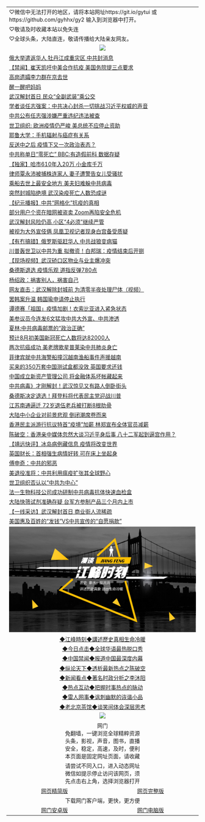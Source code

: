  <table>
 
<tr>
<td colspan="2" align=left>
♡微信中无法打开的地区，请将本站网址https://git.io/gytui 或 https://github.com/gyhhx/gy2 输入到浏览器中打开。 
 </td>
</tr>
 <tr>
 <td colspan="2" align=left>
♡敬请及时收藏本站以免失连
 </td>
   <tr>
<td colspan="2" align=left>
♡全球头条，大陆直连，敬请传播给大陆亲友网友。
 </td>
</tr>
 
 <tr>
    <td colspan="2" align=center><img src="https://cdn.jsdelivr.net/gh/gyoupiodf/im1/%E7%BD%91%E9%97%A8%E6%96%B0%E9%97%BB1.jpg"></td>
 </tr>
<tr><td colspan="2" align="left"><a href="https://xfine.casa/?name=c1154331&key=exgxucyqmkwgvwch&from=gy">俄大举遣返华人 牡丹江成重灾区 中共封消息</a></td></tr>
<tr><td colspan="2" align="left"><a href="https://xfine.casa/?name=c1154329&key=exgxucyqmkwgvwch&from=gy">【禁闻】崔天凯吁中美合作抗疫 美国务院提三点要求</a></td></tr>
<tr><td colspan="2" align="left"><a href="https://xfine.casa/?name=c1154267&key=exgxucyqmkwgvwch&from=gy">高岗遗孀李力群在京去世</a></td></tr>
<tr><td colspan="2" align="left"><a href="https://xfine.casa/?name=c1154272&key=exgxucyqmkwgvwch&from=gy">醒一醒吧妈妈</a></td></tr>
<tr><td colspan="2" align="left"><a href="https://xfine.casa/?name=c1154270&key=exgxucyqmkwgvwch&from=gy">武汉解封首日 民众“全副武装”乘公交</a></td></tr>
<tr><td colspan="2" align="left"><a href="https://xfine.casa/?name=c1154334&key=exgxucyqmkwgvwch&from=gy">学者谈任志强案：中共决心封杀一切挑战习近平权威的声音</a></td></tr>
<tr><td colspan="2" align="left"><a href="https://xfine.casa/?name=c1154345&key=exgxucyqmkwgvwch&from=gy">中共公布任志强涉嫌严重违纪违法被查</a></td></tr>
<tr><td colspan="2" align="left"><a href="https://xfine.casa/?name=c1154347&key=exgxucyqmkwgvwch&from=gy">世卫组织: 欧洲疫情仍严峻 美总统不应停止资助</a></td></tr>
<tr><td colspan="2" align="left"><a href="https://xfine.casa/?name=c1154344&key=exgxucyqmkwgvwch&from=gy">耶鲁大学：手机辐射与癌症有关系</a></td></tr>
<tr><td colspan="2" align="left"><a href="https://xfine.casa/?name=c1154346&key=exgxucyqmkwgvwch&from=gy">反送中之后 疫情下又一次政治表态？</a></td></tr>
<tr><td colspan="2" align="left"><a href="https://xfine.casa/?name=c1154327&key=exgxucyqmkwgvwch&from=gy">中共称单日“零死亡” BBC:有造假前科 数据存疑</a></td></tr>
<tr><td colspan="2" align="left"><a href="https://xfine.casa/?name=c1154323&key=exgxucyqmkwgvwch&from=gy">【独家】哈市610年入20万 小金库千万</a></td></tr>
<tr><td colspan="2" align="left"><a href="https://xfine.casa/?name=c1154350&key=exgxucyqmkwgvwch&from=gy">律师覃永沛被捕株连家人 妻子遭警告女儿受骚扰</a></td></tr>
<tr><td colspan="2" align="left"><a href="https://xfine.casa/?name=c1154269&key=exgxucyqmkwgvwch&from=gy">乘船去世上最安全地方 美夫妇难躲中共病毒</a></td></tr>
<tr><td colspan="2" align="left"><a href="https://xfine.casa/?name=c1154314&key=exgxucyqmkwgvwch&from=gy">突然封城陷绝境 武汉染疫死亡人数恐成谜</a></td></tr>
<tr><td colspan="2" align="left"><a href="https://xfine.casa/?name=c1154326&key=exgxucyqmkwgvwch&from=gy">【纪元播报】中共“网格化”抗疫的真相</a></td></tr>
<tr><td colspan="2" align="left"><a href="https://xfine.casa/?name=c1154330&key=exgxucyqmkwgvwch&from=gy">部分用户个资在暗网被盗卖 Zoom再陷安全危机</a></td></tr>
<tr><td colspan="2" align="left"><a href="https://xfine.casa/?name=c1154328&key=exgxucyqmkwgvwch&from=gy">武汉解封风险仍高 小区“4必须”继续严管</a></td></tr>
<tr><td colspan="2" align="left"><a href="https://xfine.casa/?name=c1154349&key=exgxucyqmkwgvwch&from=gy">被视为大外宣伎俩 凤凰卫视记者现身白宫备受质疑</a></td></tr>
<tr><td colspan="2" align="left"><a href="https://xfine.casa/?name=c1154313&key=exgxucyqmkwgvwch&from=gy">【有冇搞错】俄罗斯驱赶华人 中共战狼变病猫</a></td></tr>
<tr><td colspan="2" align="left"><a href="https://xfine.casa/?name=c1154290&key=exgxucyqmkwgvwch&from=gy">川普轰世卫以中共为重 拟撤资！白邦瑞：疫情结束后开铡</a></td></tr>
<tr><td colspan="2" align="left"><a href="https://xfine.casa/?name=c1154304&key=exgxucyqmkwgvwch&from=gy">【现场视频】武汉硚口区物业与业主爆冲突</a></td></tr>
<tr><td colspan="2" align="left"><a href="https://xfine.casa/?name=c1154348&key=exgxucyqmkwgvwch&from=gy">桑德斯退选 疫情乐观 道指反弹780点</a></td></tr>
<tr><td colspan="2" align="left"><a href="https://xfine.casa/?name=c1154316&key=exgxucyqmkwgvwch&from=gy">杨绍政：祸害别人，祸害自己</a></td></tr>
<tr><td colspan="2" align="left"><a href="https://xfine.casa/?name=c1154363&key=exgxucyqmkwgvwch&from=gy">网友直击：武汉解除封城前  为清零半夜处理尸体（视频）</a></td></tr>
<tr><td colspan="2" align="left"><a href="https://xfine.casa/?name=c1154340&key=exgxucyqmkwgvwch&from=gy">罢韩案升温 韩国瑜申请停止执行</a></td></tr>
<tr><td colspan="2" align="left"><a href="https://xfine.casa/?name=c1154311&key=exgxucyqmkwgvwch&from=gy">谭德赛「祖国」疫情加剧！衣索比亚进入紧急状态</a></td></tr>
<tr><td colspan="2" align="left"><a href="https://xfine.casa/?name=c1154309&key=exgxucyqmkwgvwch&from=gy">美参议员今连发6文猛攻中共大外宣、中共渗透</a></td></tr>
<tr><td colspan="2" align="left"><a href="https://xfine.casa/?name=c1154271&key=exgxucyqmkwgvwch&from=gy">夏林:中共病毒邮票的“政治正确”</a></td></tr>
<tr><td colspan="2" align="left"><a href="https://xfine.casa/?name=c1154319&key=exgxucyqmkwgvwch&from=gy">预计8月初美国新冠死亡人数将达82000人</a></td></tr>
<tr><td colspan="2" align="left"><a href="https://xfine.casa/?name=c1154325&key=exgxucyqmkwgvwch&from=gy">两次抗癌成功 美老牌歌星普莱染中共肺炎身亡</a></td></tr>
<tr><td colspan="2" align="left"><a href="https://xfine.casa/?name=c1154297&key=exgxucyqmkwgvwch&from=gy">菲律宾就中共海警船撞沉越南渔船事件声援越南</a></td></tr>
<tr><td colspan="2" align="left"><a href="https://xfine.casa/?name=c1154296&key=exgxucyqmkwgvwch&from=gy">买来的350万套中国测试盒都没效 英国要求还钱</a></td></tr>
<tr><td colspan="2" align="left"><a href="https://xfine.casa/?name=c1154292&key=exgxucyqmkwgvwch&from=gy">中国成立新资产管理公司 将金融体系坏帐藏起来</a></td></tr>
<tr><td colspan="2" align="left"><a href="https://xfine.casa/?name=c1154310&key=exgxucyqmkwgvwch&from=gy">中共病毒》才刚解封！武汉惊见又有路人倒卧街头</a></td></tr>
<tr><td colspan="2" align="left"><a href="https://xfine.casa/?name=c1154295&key=exgxucyqmkwgvwch&from=gy">桑德斯决定退选！拜登料将代表民主党迎战川普</a></td></tr>
<tr><td colspan="2" align="left"><a href="https://xfine.casa/?name=c1154306&key=exgxucyqmkwgvwch&from=gy">江苏南通逼迁 72岁退伍老兵被打断8根肋骨</a></td></tr>
<tr><td colspan="2" align="left"><a href="https://xfine.casa/?name=c1154303&key=exgxucyqmkwgvwch&from=gy">大陆中小企业对前景悲观 倒闭潮席卷而来</a></td></tr>
<tr><td colspan="2" align="left"><a href="https://xfine.casa/?name=c1154339&key=exgxucyqmkwgvwch&from=gy">香港民主派游行抗议特首“疫境”加薪 林郑宣布全体官员减薪</a></td></tr>
<tr><td colspan="2" align="left"><a href="https://xfine.casa/?name=c1154369&key=exgxucyqmkwgvwch&from=gy">陈破空：香港亲中媒体忽然大谈习近平身后事 八十二军起到逼宫作用？</a></td></tr>
<tr><td colspan="2" align="left"><a href="https://xfine.casa/?name=c1154321&key=exgxucyqmkwgvwch&from=gy">【靖远快评】冰岛病例藏信息 疫情将改变世界</a></td></tr>
<tr><td colspan="2" align="left"><a href="https://xfine.casa/?name=c1154294&key=exgxucyqmkwgvwch&from=gy">英国财长：首相强生病情好转 可在床上坐起身</a></td></tr>
<tr><td colspan="2" align="left"><a href="https://xfine.casa/?name=c1154317&key=exgxucyqmkwgvwch&from=gy">傅申奇：中共的邪恶</a></td></tr>
<tr><td colspan="2" align="left"><a href="https://xfine.casa/?name=c1154322&key=exgxucyqmkwgvwch&from=gy">美退役准将：中共利用瘟疫扩张其全球野心</a></td></tr>
<tr><td colspan="2" align="left"><a href="https://xfine.casa/?name=c1154333&key=exgxucyqmkwgvwch&from=gy">世卫组织否认以“中共为中心”</a></td></tr>
<tr><td colspan="2" align="left"><a href="https://xfine.casa/?name=c1154300&key=exgxucyqmkwgvwch&from=gy">法一生物科技公司成功研制中共病毒抗体快速血检盒</a></td></tr>
<tr><td colspan="2" align="left"><a href="https://xfine.casa/?name=c1154351&key=exgxucyqmkwgvwch&from=gy">大陆快筛试剂准确存疑 台军方参制产品三个月内上市</a></td></tr>
<tr><td colspan="2" align="left"><a href="https://xfine.casa/?name=c1154268&key=exgxucyqmkwgvwch&from=gy">【一线采访】武汉解封首日 商业街人流稀疏</a></td></tr>
<tr><td colspan="2" align="left"><a href="https://xfine.casa/?name=c1154320&key=exgxucyqmkwgvwch&from=gy">美国惠及百姓的“发钱”VS中共宣传的“自愿捐款”</a></td></tr>

 <tr>
   <td colspan="2" align=center><img src="https://github.com/gyoupiodf/im1/blob/master/jf-1.jpg"></td>
  </tr>
   <tr>
   <td colspan="2" align=center> 
<a href="https://xfine.casa/oo.aspx?name=c922850&key=exgxucyqmkwgvwch&from=gy&tag=9877">◆江峰時刻◆講述歷史真相生命冷暖</a><br/>
    </td>
  </tr>
   <tr>
   <td colspan="2" align=center> 
<a href="https://xfine.casa/oo.aspx?name=c816850&key=exgxucyqmkwgvwch&from=gy&tag=9877">◆今日点击◆全球华语最热脱口秀</a><br/>
    </td>
  </tr>
  <tr>
  <td colspan="2" align=center>
<a href="https://xfine.casa/oo.aspx?name=c816860&key=exgxucyqmkwgvwch&from=gy&tag=99733110">◆中国禁闻◆报道中国最深度内幕</a><br/>
   </tr>
  <tr>
     <td colspan="2" align=center>
<a href="https://xfine.casa/oo.aspx?name=c816855&key=exgxucyqmkwgvwch&from=gy&tag=997110">◆纵论天下◆透析最新热点之陈破空</a><br/>
   </tr>
   <tr>
      <td colspan="2" align=center>
<a href="https://xfine.casa/oo.aspx?name=c838308&key=exgxucyqmkwgvwch&from=gy&tag=9973110">◆新闻看点◆著名时政分析之李沐阳</a><br/>
   </tr>
   <tr>
     <td colspan="2" align=center>
<a href="https://xfine.casa/oo.aspx?name=c816852&key=exgxucyqmkwgvwch&from=gy&tag=9733110">◆热点互动◆把握时事热点的脉动</a><br/>
   </tr>
   <tr>
      <td colspan="2" align=center>
<a href="https://xfine.casa/oo.aspx?name=c816694&key=exgxucyqmkwgvwch&from=gy&tag=93310">◆雷人网事◆讽刺幽默的诙谐小品</a><br/>
   </tr>
   <tr>
    <td colspan="2" align=center>
<a href="https://xfine.casa/oo.aspx?name=c816650&key=exgxucyqmkwgvwch&from=gy&tag=9973110">◆老北京茶馆◆谈笑间体会深层思考</a><br/>
   </tr>
 <tr>
    <td colspan="2" align="center"><img src="https://gitlab.com/ogate2/up/raw/master/_/oGate65.jpg"/></td>
  </tr>
  <tr>
    <td colspan="2" align="center">网门<br/>免翻墙，一键浏览全球精粹资源<br/>头条，影视，声音，图书，直播<br/>安全，稳定，高速，及时，便利<br/>本页面是固定网址页面，请收藏</td>
  <tr>
  <tr>
    <td colspan="2" align="center">请尝试不同入口，进入动态网址<br/>微信如提示停止访问该网页，须<br/>先点击右上角，选择浏览器打开</td>
  <tr>  
  <tr>
    <td align="center"><a href="https://gitcdn.xyz/repo/otiny/up/master/show002.htm">网页精简版</a></td>
    <td align="center"><a href="https://gitcdn.xyz/repo/otiny/up/master/show001.htm">网页完整版</a></td>
  </tr>
  <tr>
    <td colspan="2" align="center">下载网门客户端，更快，更方便</td>
  <tr>
  <tr>
    <td align="center"><a href="https://raw.githubusercontent.com/opipe/up/master/oGatea.apk">网门安卓版</a></td>
    <td align="center"><a href="https://raw.githubusercontent.com/opipe/up/master/oGate.zip">网门电脑版</a></td>
  </tr>
</table>
